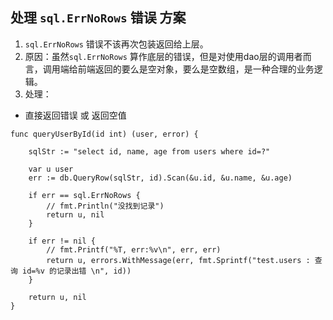 处理 `sql.ErrNoRows` 错误 方案
------------------------------------------------


1. `sql.ErrNoRows` 错误不该再次包装返回给上层。
2. 原因：虽然`sql.ErrNoRows` 算作底层的错误，但是对使用dao层的调用者而言，调用端给前端返回的要么是空对象，要么是空数组，是一种合理的业务逻辑。
3. 处理：
- 直接返回错误 或 返回空值

```golang
func queryUserById(id int) (user, error) {

	sqlStr := "select id, name, age from users where id=?"

	var u user
	err := db.QueryRow(sqlStr, id).Scan(&u.id, &u.name, &u.age)

	if err == sql.ErrNoRows {
		// fmt.Println("没找到记录")
		return u, nil
	}

	if err != nil {
		// fmt.Printf("%T, err:%v\n", err, err)
		return u, errors.WithMessage(err, fmt.Sprintf("test.users : 查询 id=%v 的记录出错 \n", id))
	}

	return u, nil
}
```
